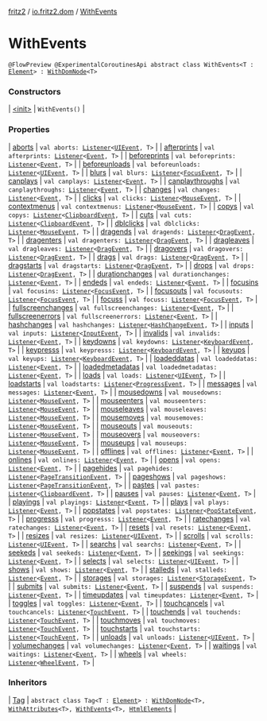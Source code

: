 [fritz2](../../index.md) / [io.fritz2.dom](../index.md) / [WithEvents](./index.md)

# WithEvents

`@FlowPreview @ExperimentalCoroutinesApi abstract class WithEvents<T : `[`Element`](https://kotlinlang.org/api/latest/jvm/stdlib/org.w3c.dom/-element/index.html)`> : `[`WithDomNode`](../-with-dom-node/index.md)`<T>`

### Constructors

| [&lt;init&gt;](-init-.md) | `WithEvents()` |

### Properties

| [aborts](aborts.md) | `val aborts: `[`Listener`](../-listener/index.md)`<`[`UIEvent`](https://kotlinlang.org/api/latest/jvm/stdlib/org.w3c.dom.events/-u-i-event/index.html)`, T>` |
| [afterprints](afterprints.md) | `val afterprints: `[`Listener`](../-listener/index.md)`<`[`Event`](https://kotlinlang.org/api/latest/jvm/stdlib/org.w3c.dom.events/-event/index.html)`, T>` |
| [beforeprints](beforeprints.md) | `val beforeprints: `[`Listener`](../-listener/index.md)`<`[`Event`](https://kotlinlang.org/api/latest/jvm/stdlib/org.w3c.dom.events/-event/index.html)`, T>` |
| [beforeunloads](beforeunloads.md) | `val beforeunloads: `[`Listener`](../-listener/index.md)`<`[`UIEvent`](https://kotlinlang.org/api/latest/jvm/stdlib/org.w3c.dom.events/-u-i-event/index.html)`, T>` |
| [blurs](blurs.md) | `val blurs: `[`Listener`](../-listener/index.md)`<`[`FocusEvent`](https://kotlinlang.org/api/latest/jvm/stdlib/org.w3c.dom.events/-focus-event/index.html)`, T>` |
| [canplays](canplays.md) | `val canplays: `[`Listener`](../-listener/index.md)`<`[`Event`](https://kotlinlang.org/api/latest/jvm/stdlib/org.w3c.dom.events/-event/index.html)`, T>` |
| [canplaythroughs](canplaythroughs.md) | `val canplaythroughs: `[`Listener`](../-listener/index.md)`<`[`Event`](https://kotlinlang.org/api/latest/jvm/stdlib/org.w3c.dom.events/-event/index.html)`, T>` |
| [changes](changes.md) | `val changes: `[`Listener`](../-listener/index.md)`<`[`Event`](https://kotlinlang.org/api/latest/jvm/stdlib/org.w3c.dom.events/-event/index.html)`, T>` |
| [clicks](clicks.md) | `val clicks: `[`Listener`](../-listener/index.md)`<`[`MouseEvent`](https://kotlinlang.org/api/latest/jvm/stdlib/org.w3c.dom.events/-mouse-event/index.html)`, T>` |
| [contextmenus](contextmenus.md) | `val contextmenus: `[`Listener`](../-listener/index.md)`<`[`MouseEvent`](https://kotlinlang.org/api/latest/jvm/stdlib/org.w3c.dom.events/-mouse-event/index.html)`, T>` |
| [copys](copys.md) | `val copys: `[`Listener`](../-listener/index.md)`<`[`ClipboardEvent`](https://kotlinlang.org/api/latest/jvm/stdlib/org.w3c.dom.clipboard/-clipboard-event/index.html)`, T>` |
| [cuts](cuts.md) | `val cuts: `[`Listener`](../-listener/index.md)`<`[`ClipboardEvent`](https://kotlinlang.org/api/latest/jvm/stdlib/org.w3c.dom.clipboard/-clipboard-event/index.html)`, T>` |
| [dblclicks](dblclicks.md) | `val dblclicks: `[`Listener`](../-listener/index.md)`<`[`MouseEvent`](https://kotlinlang.org/api/latest/jvm/stdlib/org.w3c.dom.events/-mouse-event/index.html)`, T>` |
| [dragends](dragends.md) | `val dragends: `[`Listener`](../-listener/index.md)`<`[`DragEvent`](https://kotlinlang.org/api/latest/jvm/stdlib/org.w3c.dom/-drag-event/index.html)`, T>` |
| [dragenters](dragenters.md) | `val dragenters: `[`Listener`](../-listener/index.md)`<`[`DragEvent`](https://kotlinlang.org/api/latest/jvm/stdlib/org.w3c.dom/-drag-event/index.html)`, T>` |
| [dragleaves](dragleaves.md) | `val dragleaves: `[`Listener`](../-listener/index.md)`<`[`DragEvent`](https://kotlinlang.org/api/latest/jvm/stdlib/org.w3c.dom/-drag-event/index.html)`, T>` |
| [dragovers](dragovers.md) | `val dragovers: `[`Listener`](../-listener/index.md)`<`[`DragEvent`](https://kotlinlang.org/api/latest/jvm/stdlib/org.w3c.dom/-drag-event/index.html)`, T>` |
| [drags](drags.md) | `val drags: `[`Listener`](../-listener/index.md)`<`[`DragEvent`](https://kotlinlang.org/api/latest/jvm/stdlib/org.w3c.dom/-drag-event/index.html)`, T>` |
| [dragstarts](dragstarts.md) | `val dragstarts: `[`Listener`](../-listener/index.md)`<`[`DragEvent`](https://kotlinlang.org/api/latest/jvm/stdlib/org.w3c.dom/-drag-event/index.html)`, T>` |
| [drops](drops.md) | `val drops: `[`Listener`](../-listener/index.md)`<`[`DragEvent`](https://kotlinlang.org/api/latest/jvm/stdlib/org.w3c.dom/-drag-event/index.html)`, T>` |
| [durationchanges](durationchanges.md) | `val durationchanges: `[`Listener`](../-listener/index.md)`<`[`Event`](https://kotlinlang.org/api/latest/jvm/stdlib/org.w3c.dom.events/-event/index.html)`, T>` |
| [endeds](endeds.md) | `val endeds: `[`Listener`](../-listener/index.md)`<`[`Event`](https://kotlinlang.org/api/latest/jvm/stdlib/org.w3c.dom.events/-event/index.html)`, T>` |
| [focusins](focusins.md) | `val focusins: `[`Listener`](../-listener/index.md)`<`[`FocusEvent`](https://kotlinlang.org/api/latest/jvm/stdlib/org.w3c.dom.events/-focus-event/index.html)`, T>` |
| [focusouts](focusouts.md) | `val focusouts: `[`Listener`](../-listener/index.md)`<`[`FocusEvent`](https://kotlinlang.org/api/latest/jvm/stdlib/org.w3c.dom.events/-focus-event/index.html)`, T>` |
| [focuss](focuss.md) | `val focuss: `[`Listener`](../-listener/index.md)`<`[`FocusEvent`](https://kotlinlang.org/api/latest/jvm/stdlib/org.w3c.dom.events/-focus-event/index.html)`, T>` |
| [fullscreenchanges](fullscreenchanges.md) | `val fullscreenchanges: `[`Listener`](../-listener/index.md)`<`[`Event`](https://kotlinlang.org/api/latest/jvm/stdlib/org.w3c.dom.events/-event/index.html)`, T>` |
| [fullscreenerrors](fullscreenerrors.md) | `val fullscreenerrors: `[`Listener`](../-listener/index.md)`<`[`Event`](https://kotlinlang.org/api/latest/jvm/stdlib/org.w3c.dom.events/-event/index.html)`, T>` |
| [hashchanges](hashchanges.md) | `val hashchanges: `[`Listener`](../-listener/index.md)`<`[`HashChangeEvent`](https://kotlinlang.org/api/latest/jvm/stdlib/org.w3c.dom/-hash-change-event/index.html)`, T>` |
| [inputs](inputs.md) | `val inputs: `[`Listener`](../-listener/index.md)`<`[`InputEvent`](https://kotlinlang.org/api/latest/jvm/stdlib/org.w3c.dom.events/-input-event/index.html)`, T>` |
| [invalids](invalids.md) | `val invalids: `[`Listener`](../-listener/index.md)`<`[`Event`](https://kotlinlang.org/api/latest/jvm/stdlib/org.w3c.dom.events/-event/index.html)`, T>` |
| [keydowns](keydowns.md) | `val keydowns: `[`Listener`](../-listener/index.md)`<`[`KeyboardEvent`](https://kotlinlang.org/api/latest/jvm/stdlib/org.w3c.dom.events/-keyboard-event/index.html)`, T>` |
| [keypresss](keypresss.md) | `val keypresss: `[`Listener`](../-listener/index.md)`<`[`KeyboardEvent`](https://kotlinlang.org/api/latest/jvm/stdlib/org.w3c.dom.events/-keyboard-event/index.html)`, T>` |
| [keyups](keyups.md) | `val keyups: `[`Listener`](../-listener/index.md)`<`[`KeyboardEvent`](https://kotlinlang.org/api/latest/jvm/stdlib/org.w3c.dom.events/-keyboard-event/index.html)`, T>` |
| [loadeddatas](loadeddatas.md) | `val loadeddatas: `[`Listener`](../-listener/index.md)`<`[`Event`](https://kotlinlang.org/api/latest/jvm/stdlib/org.w3c.dom.events/-event/index.html)`, T>` |
| [loadedmetadatas](loadedmetadatas.md) | `val loadedmetadatas: `[`Listener`](../-listener/index.md)`<`[`Event`](https://kotlinlang.org/api/latest/jvm/stdlib/org.w3c.dom.events/-event/index.html)`, T>` |
| [loads](loads.md) | `val loads: `[`Listener`](../-listener/index.md)`<`[`UIEvent`](https://kotlinlang.org/api/latest/jvm/stdlib/org.w3c.dom.events/-u-i-event/index.html)`, T>` |
| [loadstarts](loadstarts.md) | `val loadstarts: `[`Listener`](../-listener/index.md)`<`[`ProgressEvent`](https://kotlinlang.org/api/latest/jvm/stdlib/org.w3c.xhr/-progress-event/index.html)`, T>` |
| [messages](messages.md) | `val messages: `[`Listener`](../-listener/index.md)`<`[`Event`](https://kotlinlang.org/api/latest/jvm/stdlib/org.w3c.dom.events/-event/index.html)`, T>` |
| [mousedowns](mousedowns.md) | `val mousedowns: `[`Listener`](../-listener/index.md)`<`[`MouseEvent`](https://kotlinlang.org/api/latest/jvm/stdlib/org.w3c.dom.events/-mouse-event/index.html)`, T>` |
| [mouseenters](mouseenters.md) | `val mouseenters: `[`Listener`](../-listener/index.md)`<`[`MouseEvent`](https://kotlinlang.org/api/latest/jvm/stdlib/org.w3c.dom.events/-mouse-event/index.html)`, T>` |
| [mouseleaves](mouseleaves.md) | `val mouseleaves: `[`Listener`](../-listener/index.md)`<`[`MouseEvent`](https://kotlinlang.org/api/latest/jvm/stdlib/org.w3c.dom.events/-mouse-event/index.html)`, T>` |
| [mousemoves](mousemoves.md) | `val mousemoves: `[`Listener`](../-listener/index.md)`<`[`MouseEvent`](https://kotlinlang.org/api/latest/jvm/stdlib/org.w3c.dom.events/-mouse-event/index.html)`, T>` |
| [mouseouts](mouseouts.md) | `val mouseouts: `[`Listener`](../-listener/index.md)`<`[`MouseEvent`](https://kotlinlang.org/api/latest/jvm/stdlib/org.w3c.dom.events/-mouse-event/index.html)`, T>` |
| [mouseovers](mouseovers.md) | `val mouseovers: `[`Listener`](../-listener/index.md)`<`[`MouseEvent`](https://kotlinlang.org/api/latest/jvm/stdlib/org.w3c.dom.events/-mouse-event/index.html)`, T>` |
| [mouseups](mouseups.md) | `val mouseups: `[`Listener`](../-listener/index.md)`<`[`MouseEvent`](https://kotlinlang.org/api/latest/jvm/stdlib/org.w3c.dom.events/-mouse-event/index.html)`, T>` |
| [offlines](offlines.md) | `val offlines: `[`Listener`](../-listener/index.md)`<`[`Event`](https://kotlinlang.org/api/latest/jvm/stdlib/org.w3c.dom.events/-event/index.html)`, T>` |
| [onlines](onlines.md) | `val onlines: `[`Listener`](../-listener/index.md)`<`[`Event`](https://kotlinlang.org/api/latest/jvm/stdlib/org.w3c.dom.events/-event/index.html)`, T>` |
| [opens](opens.md) | `val opens: `[`Listener`](../-listener/index.md)`<`[`Event`](https://kotlinlang.org/api/latest/jvm/stdlib/org.w3c.dom.events/-event/index.html)`, T>` |
| [pagehides](pagehides.md) | `val pagehides: `[`Listener`](../-listener/index.md)`<`[`PageTransitionEvent`](https://kotlinlang.org/api/latest/jvm/stdlib/org.w3c.dom/-page-transition-event/index.html)`, T>` |
| [pageshows](pageshows.md) | `val pageshows: `[`Listener`](../-listener/index.md)`<`[`PageTransitionEvent`](https://kotlinlang.org/api/latest/jvm/stdlib/org.w3c.dom/-page-transition-event/index.html)`, T>` |
| [pastes](pastes.md) | `val pastes: `[`Listener`](../-listener/index.md)`<`[`ClipboardEvent`](https://kotlinlang.org/api/latest/jvm/stdlib/org.w3c.dom.clipboard/-clipboard-event/index.html)`, T>` |
| [pauses](pauses.md) | `val pauses: `[`Listener`](../-listener/index.md)`<`[`Event`](https://kotlinlang.org/api/latest/jvm/stdlib/org.w3c.dom.events/-event/index.html)`, T>` |
| [playings](playings.md) | `val playings: `[`Listener`](../-listener/index.md)`<`[`Event`](https://kotlinlang.org/api/latest/jvm/stdlib/org.w3c.dom.events/-event/index.html)`, T>` |
| [plays](plays.md) | `val plays: `[`Listener`](../-listener/index.md)`<`[`Event`](https://kotlinlang.org/api/latest/jvm/stdlib/org.w3c.dom.events/-event/index.html)`, T>` |
| [popstates](popstates.md) | `val popstates: `[`Listener`](../-listener/index.md)`<`[`PopStateEvent`](https://kotlinlang.org/api/latest/jvm/stdlib/org.w3c.dom/-pop-state-event/index.html)`, T>` |
| [progresss](progresss.md) | `val progresss: `[`Listener`](../-listener/index.md)`<`[`Event`](https://kotlinlang.org/api/latest/jvm/stdlib/org.w3c.dom.events/-event/index.html)`, T>` |
| [ratechanges](ratechanges.md) | `val ratechanges: `[`Listener`](../-listener/index.md)`<`[`Event`](https://kotlinlang.org/api/latest/jvm/stdlib/org.w3c.dom.events/-event/index.html)`, T>` |
| [resets](resets.md) | `val resets: `[`Listener`](../-listener/index.md)`<`[`Event`](https://kotlinlang.org/api/latest/jvm/stdlib/org.w3c.dom.events/-event/index.html)`, T>` |
| [resizes](resizes.md) | `val resizes: `[`Listener`](../-listener/index.md)`<`[`UIEvent`](https://kotlinlang.org/api/latest/jvm/stdlib/org.w3c.dom.events/-u-i-event/index.html)`, T>` |
| [scrolls](scrolls.md) | `val scrolls: `[`Listener`](../-listener/index.md)`<`[`UIEvent`](https://kotlinlang.org/api/latest/jvm/stdlib/org.w3c.dom.events/-u-i-event/index.html)`, T>` |
| [searchs](searchs.md) | `val searchs: `[`Listener`](../-listener/index.md)`<`[`Event`](https://kotlinlang.org/api/latest/jvm/stdlib/org.w3c.dom.events/-event/index.html)`, T>` |
| [seekeds](seekeds.md) | `val seekeds: `[`Listener`](../-listener/index.md)`<`[`Event`](https://kotlinlang.org/api/latest/jvm/stdlib/org.w3c.dom.events/-event/index.html)`, T>` |
| [seekings](seekings.md) | `val seekings: `[`Listener`](../-listener/index.md)`<`[`Event`](https://kotlinlang.org/api/latest/jvm/stdlib/org.w3c.dom.events/-event/index.html)`, T>` |
| [selects](selects.md) | `val selects: `[`Listener`](../-listener/index.md)`<`[`UIEvent`](https://kotlinlang.org/api/latest/jvm/stdlib/org.w3c.dom.events/-u-i-event/index.html)`, T>` |
| [shows](shows.md) | `val shows: `[`Listener`](../-listener/index.md)`<`[`Event`](https://kotlinlang.org/api/latest/jvm/stdlib/org.w3c.dom.events/-event/index.html)`, T>` |
| [stalleds](stalleds.md) | `val stalleds: `[`Listener`](../-listener/index.md)`<`[`Event`](https://kotlinlang.org/api/latest/jvm/stdlib/org.w3c.dom.events/-event/index.html)`, T>` |
| [storages](storages.md) | `val storages: `[`Listener`](../-listener/index.md)`<`[`StorageEvent`](https://kotlinlang.org/api/latest/jvm/stdlib/org.w3c.dom/-storage-event/index.html)`, T>` |
| [submits](submits.md) | `val submits: `[`Listener`](../-listener/index.md)`<`[`Event`](https://kotlinlang.org/api/latest/jvm/stdlib/org.w3c.dom.events/-event/index.html)`, T>` |
| [suspends](suspends.md) | `val suspends: `[`Listener`](../-listener/index.md)`<`[`Event`](https://kotlinlang.org/api/latest/jvm/stdlib/org.w3c.dom.events/-event/index.html)`, T>` |
| [timeupdates](timeupdates.md) | `val timeupdates: `[`Listener`](../-listener/index.md)`<`[`Event`](https://kotlinlang.org/api/latest/jvm/stdlib/org.w3c.dom.events/-event/index.html)`, T>` |
| [toggles](toggles.md) | `val toggles: `[`Listener`](../-listener/index.md)`<`[`Event`](https://kotlinlang.org/api/latest/jvm/stdlib/org.w3c.dom.events/-event/index.html)`, T>` |
| [touchcancels](touchcancels.md) | `val touchcancels: `[`Listener`](../-listener/index.md)`<`[`TouchEvent`](https://kotlinlang.org/api/latest/jvm/stdlib/org.w3c.dom/-touch-event/index.html)`, T>` |
| [touchends](touchends.md) | `val touchends: `[`Listener`](../-listener/index.md)`<`[`TouchEvent`](https://kotlinlang.org/api/latest/jvm/stdlib/org.w3c.dom/-touch-event/index.html)`, T>` |
| [touchmoves](touchmoves.md) | `val touchmoves: `[`Listener`](../-listener/index.md)`<`[`TouchEvent`](https://kotlinlang.org/api/latest/jvm/stdlib/org.w3c.dom/-touch-event/index.html)`, T>` |
| [touchstarts](touchstarts.md) | `val touchstarts: `[`Listener`](../-listener/index.md)`<`[`TouchEvent`](https://kotlinlang.org/api/latest/jvm/stdlib/org.w3c.dom/-touch-event/index.html)`, T>` |
| [unloads](unloads.md) | `val unloads: `[`Listener`](../-listener/index.md)`<`[`UIEvent`](https://kotlinlang.org/api/latest/jvm/stdlib/org.w3c.dom.events/-u-i-event/index.html)`, T>` |
| [volumechanges](volumechanges.md) | `val volumechanges: `[`Listener`](../-listener/index.md)`<`[`Event`](https://kotlinlang.org/api/latest/jvm/stdlib/org.w3c.dom.events/-event/index.html)`, T>` |
| [waitings](waitings.md) | `val waitings: `[`Listener`](../-listener/index.md)`<`[`Event`](https://kotlinlang.org/api/latest/jvm/stdlib/org.w3c.dom.events/-event/index.html)`, T>` |
| [wheels](wheels.md) | `val wheels: `[`Listener`](../-listener/index.md)`<`[`WheelEvent`](https://kotlinlang.org/api/latest/jvm/stdlib/org.w3c.dom.events/-wheel-event/index.html)`, T>` |

### Inheritors

| [Tag](../-tag/index.md) | `abstract class Tag<T : `[`Element`](https://kotlinlang.org/api/latest/jvm/stdlib/org.w3c.dom/-element/index.html)`> : `[`WithDomNode`](../-with-dom-node/index.md)`<T>, `[`WithAttributes`](../-with-attributes/index.md)`<T>, `[`WithEvents`](./index.md)`<T>, `[`HtmlElements`](../../io.fritz2.dom.html/-html-elements/index.md) |

